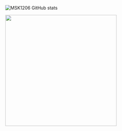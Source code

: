 ![MSK1206 GitHub stats](https://github-readme-stats.vercel.app/api?username=msk1206&show_icons=true&theme=radical)

<!--START_SECTION:lapras-card-->
<a href="https://lapras.com/public/msk1206" target="_blank" rel="noopener noreferrer"><img src="https://lapras-card-generator.vercel.app/api/svg?e=3.25&b=2.85&i=2.90&b1=%23232323&b2=%236d6d6d&i1=%23212121&i2=%23818181&l=en" width="350" ></a>
<!--END_SECTION:lapras-card-->
